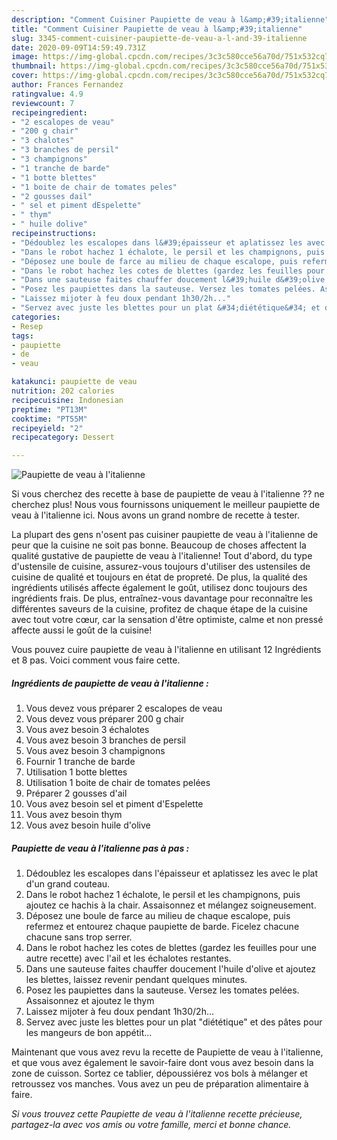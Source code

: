 ```yaml
---
description: "Comment Cuisiner Paupiette de veau à l&amp;#39;italienne"
title: "Comment Cuisiner Paupiette de veau à l&amp;#39;italienne"
slug: 3345-comment-cuisiner-paupiette-de-veau-a-l-and-39-italienne
date: 2020-09-09T14:59:49.731Z
image: https://img-global.cpcdn.com/recipes/3c3c580cce56a70d/751x532cq70/paupiette-de-veau-a-litalienne-photo-principale-de-la-recette.jpg
thumbnail: https://img-global.cpcdn.com/recipes/3c3c580cce56a70d/751x532cq70/paupiette-de-veau-a-litalienne-photo-principale-de-la-recette.jpg
cover: https://img-global.cpcdn.com/recipes/3c3c580cce56a70d/751x532cq70/paupiette-de-veau-a-litalienne-photo-principale-de-la-recette.jpg
author: Frances Fernandez
ratingvalue: 4.9
reviewcount: 7
recipeingredient:
- "2 escalopes de veau"
- "200 g chair"
- "3 chalotes"
- "3 branches de persil"
- "3 champignons"
- "1 tranche de barde"
- "1 botte blettes"
- "1 boite de chair de tomates peles"
- "2 gousses dail"
- " sel et piment dEspelette"
- " thym"
- " huile dolive"
recipeinstructions:
- "Dédoublez les escalopes dans l&#39;épaisseur et aplatissez les avec le plat d&#39;un grand couteau."
- "Dans le robot hachez 1 échalote, le persil et les champignons, puis ajoutez ce hachis à la chair. Assaisonnez et mélangez soigneusement."
- "Déposez une boule de farce au milieu de chaque escalope, puis refermez et entourez chaque paupiette de barde. Ficelez chacune chacune sans trop serrer."
- "Dans le robot hachez les cotes de blettes (gardez les feuilles pour une autre recette) avec l&#39;ail et les échalotes restantes."
- "Dans une sauteuse faites chauffer doucement l&#39;huile d&#39;olive et ajoutez les blettes, laissez revenir pendant quelques minutes."
- "Posez les paupiettes dans la sauteuse. Versez les tomates pelées. Assaisonnez et ajoutez le thym"
- "Laissez mijoter à feu doux pendant 1h30/2h..."
- "Servez avec juste les blettes pour un plat &#34;diététique&#34; et des pâtes pour les mangeurs de bon appétit..."
categories:
- Resep
tags:
- paupiette
- de
- veau

katakunci: paupiette de veau 
nutrition: 202 calories
recipecuisine: Indonesian
preptime: "PT13M"
cooktime: "PT55M"
recipeyield: "2"
recipecategory: Dessert

---
```



![Paupiette de veau à l&#39;italienne](https://img-global.cpcdn.com/recipes/3c3c580cce56a70d/751x532cq70/paupiette-de-veau-a-litalienne-photo-principale-de-la-recette.jpg)

Si vous cherchez des recette à base de paupiette de veau à l&#39;italienne ?? ne cherchez plus! Nous vous fournissons uniquement le meilleur paupiette de veau à l&#39;italienne ici. Nous avons un grand nombre de recette à tester.

La plupart des gens n'osent pas cuisiner paupiette de veau à l&#39;italienne de peur que la cuisine ne soit pas bonne. Beaucoup de choses affectent la qualité gustative de paupiette de veau à l&#39;italienne! Tout d'abord, du type d'ustensile de cuisine, assurez-vous toujours d'utiliser des ustensiles de cuisine de qualité et toujours en état de propreté. De plus, la qualité des ingrédients utilisés affecte également le goût, utilisez donc toujours des ingrédients frais. De plus, entraînez-vous davantage pour reconnaître les différentes saveurs de la cuisine, profitez de chaque étape de la cuisine avec tout votre cœur, car la sensation d'être optimiste, calme et non pressé affecte aussi le goût de la cuisine!

<!--inarticleads1-->

Vous pouvez cuire paupiette de veau à l&#39;italienne en utilisant 12 Ingrédients et 8 pas. Voici comment vous faire cette.

##### Ingrédients de paupiette de veau à l&#39;italienne :

1. Vous devez vous préparer 2 escalopes de veau
1. Vous devez vous préparer 200 g chair
1. Vous avez besoin 3 échalotes
1. Vous avez besoin 3 branches de persil
1. Vous avez besoin 3 champignons
1. Fournir 1 tranche de barde
1. Utilisation 1 botte blettes
1. Utilisation 1 boite de chair de tomates pelées
1. Préparer 2 gousses d&#39;ail
1. Vous avez besoin  sel et piment d&#39;Espelette
1. Vous avez besoin  thym
1. Vous avez besoin  huile d&#39;olive




<!--inarticleads2-->

##### Paupiette de veau à l&#39;italienne pas à pas :

1. Dédoublez les escalopes dans l&#39;épaisseur et aplatissez les avec le plat d&#39;un grand couteau.
1. Dans le robot hachez 1 échalote, le persil et les champignons, puis ajoutez ce hachis à la chair. Assaisonnez et mélangez soigneusement.
1. Déposez une boule de farce au milieu de chaque escalope, puis refermez et entourez chaque paupiette de barde. Ficelez chacune chacune sans trop serrer.
1. Dans le robot hachez les cotes de blettes (gardez les feuilles pour une autre recette) avec l&#39;ail et les échalotes restantes.
1. Dans une sauteuse faites chauffer doucement l&#39;huile d&#39;olive et ajoutez les blettes, laissez revenir pendant quelques minutes.
1. Posez les paupiettes dans la sauteuse. Versez les tomates pelées. Assaisonnez et ajoutez le thym
1. Laissez mijoter à feu doux pendant 1h30/2h...
1. Servez avec juste les blettes pour un plat &#34;diététique&#34; et des pâtes pour les mangeurs de bon appétit...




<!--inarticleads1-->

<p>
Maintenant que vous avez revu la recette de Paupiette de veau à l&#39;italienne, et que vous avez également le savoir-faire dont vous avez besoin dans la zone de cuisson. Sortez ce tablier, dépoussiérez vos bols à mélanger et retroussez vos manches. Vous avez un peu de préparation alimentaire à faire.
</p>

<p>
<i>Si vous trouvez cette Paupiette de veau à l&#39;italienne recette précieuse, partagez-la avec vos amis ou votre famille, merci et bonne chance.</i>
</p>
